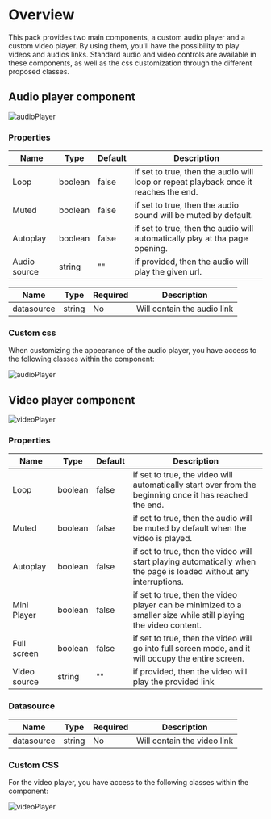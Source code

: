 # Overview

This pack provides two main components, a custom audio player and a custom video player. By using them, you'll have the possibility to play videos and audios links. Standard audio and video controls are available in these components, as well as the css customization through the different proposed classes.

## Audio player component 

![audioPlayer](https://github.com/b-fadwa/audio-player/blob/develop/public/audioPlayer.png)

### Properties

| Name       | Type          | Default   | Description                                       |
| ---------- | ----------------|------------------------ | ------------------------------------------------- |
| Loop       | boolean      |false     | if set to true, then the audio will loop or repeat playback once it reaches the end. |
| Muted       | boolean      |false     | if set to true, then the audio sound will be muted by default. |
| Autoplay      | boolean      |false     | if set to true, then the audio will automatically play at tha page opening.  |
| Audio source      | string     |""     | if provided, then the audio will play the given url.|


| Name       | Type          | Required   | Description                                       |
| ---------- | ---------------- |--------------------- |-------------------------------------------------|
| datasource       |string      |No     | Will contain the audio link|

### Custom css

When customizing the appearance of the audio player, you have access to the following classes within the component:

![audioPlayer](https://github.com/b-fadwa/audio-player/blob/develop/public/audioCustomCss.png)


## Video player component 

![videoPlayer](https://github.com/b-fadwa/audio-player/blob/develop/public/videoPlayer.png)

### Properties

| Name       | Type          | Default   | Description                                       |
| ---------- | ----------------|------------------------ | ------------------------------------------------- |
| Loop       | boolean      |false     | if set to true, the video will automatically start over from the beginning once it has reached the end.|
| Muted       | boolean      |false     | if set to true, then the audio will be muted by default when the video is played. |
| Autoplay      | boolean      |false     | if set to true, then the video will start playing automatically when the page is loaded without any interruptions.|
| Mini Player      | boolean      |false     | if set to true, then the video player can be minimized to a smaller size while still playing the video content. |
| Full screen    | boolean      |false     | if set to true, then the video will go into full screen mode, and it will occupy the entire screen.|
| Video source      | string     |""     | if provided, then the video will play the provided link |


### Datasource

| Name       | Type          | Required   | Description                                       |
| ---------- | ---------------- |--------------------- |-------------------------------------------------|
| datasource       |string      |No     | Will contain the video link|


### Custom CSS

For the video player, you have access to the following classes within the component:

![videoPlayer](https://github.com/b-fadwa/audio-player/blob/develop/public/videoCustomCss.png)
